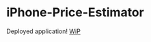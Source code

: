 # iPhone-Price-Estimator
Deployed application! [WiP](#https://meghanpaul.github.io/iPhone-Price-Estimator/)
